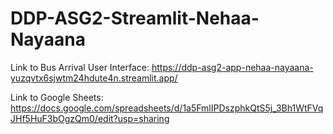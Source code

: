 # DDP-ASG2-Streamlit-Nehaa-Nayaana
Link to Bus Arrival User Interface: https://ddp-asg2-app-nehaa-nayaana-yuzqvtx6sjwtm24hdute4n.streamlit.app/

Link to Google Sheets: https://docs.google.com/spreadsheets/d/1a5FmlIPDszphkQtS5j_3Bh1WtFVqJHf5HuF3bOgzQm0/edit?usp=sharing
